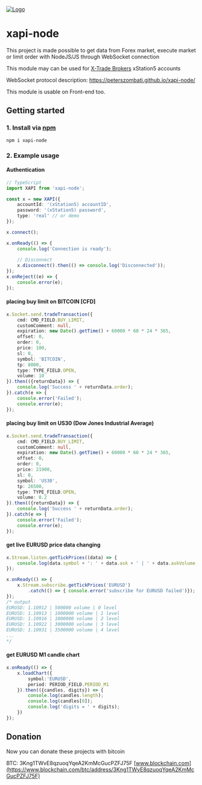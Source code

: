 [![Logo](https://github.com/peterszombati/xapi-node/tree/master/docs/xtb-logo.png)](https://www.xtb.com/en)

# xapi-node

This project is made possible to get data from Forex market, execute market or limit order with NodeJS/JS through WebSocket connection

This module may can be used for [X-Trade Brokers](https://www.xtb.com/en) xStation5 accounts

WebSocket protocol description: https://peterszombati.github.io/xapi-node/

This module is usable on Front-end too.

## Getting started

### 1. Install via [npm](https://www.npmjs.com/package/xapi-node)

```
npm i xapi-node
```

### 2. Example usage
#### Authentication
```ts
// TypeScript
import XAPI from 'xapi-node';

const x = new XAPI({
    accountId: '(xStation5) accountID',
    password: '(xStation5) password',
    type: 'real' // or demo
});

x.connect();

x.onReady(() => {
    console.log('Connection is ready');
    
    // Disconnect
    x.disconnect().then(() => console.log('Disconnected'));
});
x.onReject((e) => {
    console.error(e);
});
```

#### placing buy limit on BITCOIN [CFD]
```ts
x.Socket.send.tradeTransaction({
    cmd: CMD_FIELD.BUY_LIMIT,
    customComment: null,
    expiration: new Date().getTime() + 60000 * 60 * 24 * 365,
    offset: 0,
    order: 0,
    price: 100,
    sl: 0,
    symbol: 'BITCOIN',
    tp: 8000,
    type: TYPE_FIELD.OPEN,
    volume: 10
}).then(({returnData}) => {
    console.log('Success ' + returnData.order);
}).catch(e => {
    console.error('Failed');
    console.error(e);
});
```

#### placing buy limit on US30 (Dow Jones Industrial Average)
```ts
x.Socket.send.tradeTransaction({
    cmd: CMD_FIELD.BUY_LIMIT,
    customComment: null,
    expiration: new Date().getTime() + 60000 * 60 * 24 * 365,
    offset: 0,
    order: 0,
    price: 21900,
    sl: 0,
    symbol: 'US30',
    tp: 26500,
    type: TYPE_FIELD.OPEN,
    volume: 0.2
}).then(({returnData}) => {
    console.log('Success ' + returnData.order);
}).catch(e => {
    console.error('Failed');
    console.error(e);
});
```

#### get live EURUSD price data changing
```ts
x.Stream.listen.getTickPrices((data) => {
    console.log(data.symbol + ': ' + data.ask + ' | ' + data.askVolume + ' volume | ' + data.level + ' level' );
});

x.onReady(() => {
    x.Stream.subscribe.getTickPrices('EURUSD')
        .catch(() => { console.error('subscribe for EURUSD failed')});
});
/* output
EURUSD: 1.10912 | 500000 volume | 0 level
EURUSD: 1.10913 | 1000000 volume | 1 level
EURUSD: 1.10916 | 1000000 volume | 2 level
EURUSD: 1.10922 | 3000000 volume | 3 level
EURUSD: 1.10931 | 3500000 volume | 4 level
...
*/
```
#### get EURUSD M1 candle chart
```ts
x.onReady(() => {
    x.loadChart({
        symbol:'EURUSD',
        period: PERIOD_FIELD.PERIOD_M1
    }).then(({candles, digits}) => {
        console.log(candles.length);
        console.log(candles[0]);
        console.log('digits = ' + digits);
    })
});
```

## Donation
Now you can donate these projects with bitcoin

BTC: 3Kng1TWvE8qzuoqYqeA2KmMcGucPZFJ75F [www.blockchain.com](https://www.blockchain.com/btc/address/3Kng1TWvE8qzuoqYqeA2KmMcGucPZFJ75F)
